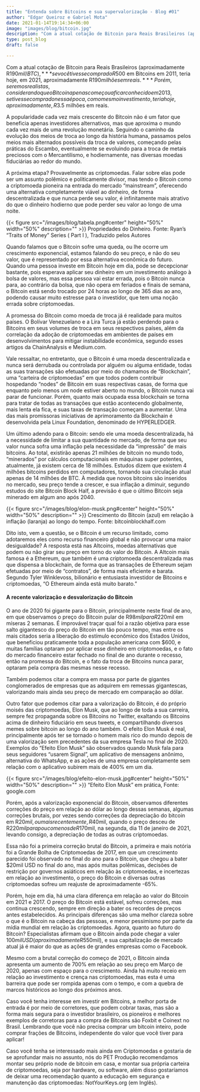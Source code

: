 ```yaml
---
title: "Entenda sobre Bitcoins e sua supervalorização - Blog #01"
author: "Edgar Queiroz e Gabriel Mota"
date: 2021-01-14T19:14:34+06:00
image: "images/blog/bitcoin.jpg"
description: "Com a atual cotação de Bitcoin para Reais Brasileiros (aproximadamente R$190mil/BTC), se você tivesse comprado R$500 em Bitcoins em 2011, teria hoje, em 2021, aproximadamente R$190 milhões em reais."
type: post_blog
draft: false

---
```




Com a atual cotação de Bitcoin para Reais Brasileiros (aproximadamente R$190mil/BTC), ***se você tivesse comprado R$500 em Bitcoins em 2011, teria hoje, em 2021, aproximadamente R$190 milhões em reais.*** Porém, seremos realistas, considerando que o Bitcoin apenas começou a ficar conhecido em 2013, se tivesse comprado nessa época, com o mesmo investimento, teria hoje, aproximadamente, R$3.5 milhões em reais.


A popularidade cada vez mais crescente do Bitcoin não é um fator que beneficia apenas investidores alternativos, mas que aproxima o mundo cada vez mais de uma revolução monetária. Seguindo o caminho da evolução dos meios de troca ao longo da história humana, passamos pelos meios mais alternados possíveis da troca de valores, começando pelas práticas do Escambo, eventualmente se evoluindo para a troca de metais preciosos com o Mercantilismo, e hodiernamente, nas diversas moedas fiduciárias ao redor do mundo. 


A próxima etapa? Provavelmente as criptomoedas. Falar sobre elas pode ser um assunto polêmico e politicamente divisor, mas tendo o Bitcoin como a criptomoeda pioneira na entrada do mercado “mainstream”, oferecendo uma alternativa completamente viável ao dinheiro, de forma descentralizada e que nunca perde seu valor, é infinitamente mais atrativo do que o dinheiro hodierno que pode perder seu valor ao longo de uma noite. 

{{< figure src="/images/blog/tabela.png#center" height="50%" width="50%" description="" >}}
Propriedades do Dinheiro. Fonte: Ryan’s “Traits of Money” Series ( Part I ), Traduzido pelos Autores

Quando falamos que o Bitcoin sofre uma queda, ou lhe ocorre um crescimento exponencial, estamos falando do seu preço, e não do seu valor, que é representado por essa alternativa econômica do futuro. Quando uma pessoa investe em Bitcoin hoje em dia, pode se decepcionar bastante, pois esperava aplicar seu dinheiro em um investimento análogo à bolsa de valores, mas essa pessoa vai estar errada, pois o Bitcoin nunca para, ao contrário da bolsa, que não opera em feriados e finais de semana, o Bitcoin está sendo trocado por 24 horas ao longo de 365 dias ao ano, podendo causar muito estresse para o investidor, que tem uma noção errada sobre criptomoedas.

A promessa do Bitcoin como moeda de troca já é realidade para muitos países. O Bolívar Venezuelano e a Lira Turca já estão perdendo para o Bitcoins em seus volumes de troca em seus respectivos países, além da correlação da adoção de criptomoedas em ambientes de países em desenvolvimentos para mitigar instabilidade econômica, segundo esses artigos da ChainAnalysis e Medium.com.


Vale ressaltar, no entretanto, que o Bitcoin é uma moeda descentralizada e nunca será derrubada ou controlada por alguém ou alguma entidade, todas as suas transações são efetuadas por meio do chamamos de “Blockchain”, uma “carteira de criptomoedas” em que todos podem contribuir hospedando “nodes” de Bitcoin em suas respectivas casas, de forma que enquanto pelo menos um node estiver aberto no mundo, o Bitcoin nunca vai parar de funcionar. Porém, quanto mais ocupada essa blockchain se torna para tratar de todas as transações que estão acontecendo globalmente, mais lenta ela fica, e suas taxas de transação começam a aumentar. Uma das mais promissoras iniciativas de aprimoramento da Blockchain é desenvolvida pela Linux Foundation, denominado de HYPERLEDGER.


Um último adendo para o Bitcoin: sendo ele uma moeda descentralizada, há a necessidade de limitar a sua quantidade no mercado, de forma que seu valor nunca sofra uma inflação pela necessidade da “impressão” de mais bitcoins. Ao total, existirão apenas 21 milhões de bitcoin no mundo todo, “minerados” por cálculos computacionais em máquinas super potentes, atualmente, já existem cerca de 18 milhões. Estudos dizem que existem 4 milhões bitcoins perdidos em computadores, tornando sua circulação atual apenas de 14 milhões de BTC. À medida que novos bitcoins são inseridos no mercado, seu preço tende a crescer, e sua inflação a diminuir, segundo estudos do  site Bitcoin Block Half, a previsão é que o último Bitcoin seja minerado em algum ano após 2040. 

{{< figure src="/images/blog/elon-musk.png#center" height="50%" width="50%" description="" >}}
Crescimento do Bitcoin (azul) em relação à inflação (laranja) ao longo do tempo. Fonte: bitcoinblockhalf.com


Dito isto, vem a questão, se o Bitcoin é um recurso limitado, como adotaremos eles como recurso financeiro global e não provocar uma maior desigualdade? A resposta está nas Altcoins, moedas alternativas que podem ou não girar seu preço em torno do valor do Bitcoin. A Altcoin mais famosa é a Ethereum, que também é uma criptomoeda descentralizada mas que dispensa a blockchain, de forma que as transações de Ethereum sejam efetuadas por meio de “contratos”, de forma mais eficiente e barata. Segundo Tyler Winklevoss, bilionário e entusiasta investidor de Bitcoins e criptomoedas, “O Ethereum ainda está muito barato.”

#### A recente valorização e desvalorização do Bitcoin
O ano de 2020 foi gigante para o Bitcoin, principalmente neste final de ano, em que observamos o preço do Bitcoin pular de R$98mil para R$220mil em míseras 2 semanas. 
É improvável traçar qual foi a razão objetiva para esse salto gigantesco do preço do Bitcoin em tão pouco tempo, mas entre os mais citados seria a liberação do estímulo econômico dos Estados Unidos, que beneficiou praticamente toda a população americana com $600, e muitas famílias optaram por aplicar esse dinheiro em criptomoedas, e o fato do mercado financeiro estar fechado no final de ano durante o recesso, então na promessa do Bitcoin, e o fato da troca de Bitcoins nunca parar, optaram pela compra das mesmas nesse recesso. 


Também podemos citar a compra em massa por parte de gigantes conglomerados de empresas que as adquirem em remessas gigantescas, valorizando mais ainda seu preço de mercado em comparação ao dólar.


Outro fator que podemos citar para a valorização do Bitcoin, é do próprio moisés das criptomoedas, Elon Musk, que ao longo de toda a sua carreira, sempre fez propaganda sobre os Bitcoins no Twitter, exaltando os Bitcoins acima de dinheiro fiduciário em seus tweets, e compartilhando diversos memes sobre bitcoin ao longo do ano também. O efeito Elon Musk é real, principalmente após ter se tornado o homem mais rico do mundo depois de uma valorização sem precedentes da sua empresa Tesla no final de 2020. Exemplos do “Efeito Elon Musk” são observados quando Musk fala para seus seguidores “usarem Signal”, um aplicativo de mensagens anônimo, alternativa do WhatsApp, e as ações de uma empresa completamente sem relação com o aplicativo subirem mais de 400% em um dia.

{{< figure src="/images/blog/efeito-elon-musk.jpg#center" height="50%" width="50%" description="" >}}
“Efeito Elon Musk” em prática, Fonte: google.com

Porém, após a valorização exponencial do Bitcoin, observamos diferentes correções do preço em relação ao dólar ao longo dessas semanas, algumas correções brutais, por vezes sendo correções da depreciação do bitcoin em R$20mil, ou mais recentemente, R$40mil, quando o preço desceu de R$220mil para pouco menos de R$170mil, na segunda, dia 11 de janeiro de 2021, levando consigo, a depreciação de todas as outras criptomoedas.
	

Essa não foi a primeira correção brutal do Bitcoin, a primeira e mais notória foi a Grande Bolha de Criptomoedas de 2017, em que um crescimento parecido foi observado no final do ano para o Bitcoin, que chegou a bater $20mil USD no final do ano, mas após muitas polêmicas, decisões de restrição por governos asiáticos em relação às criptomoedas, e incertezas em relação ao investimento, o preço do Bitcoin e diversas outras criptomoedas sofreu um reajuste de aproximadamente -65%. 


Porém, hoje em dia, há uma clara diferença em relação ao valor do Bitcoin em 2021 e 2017. O preço do Bitcoin está estável, sofreu correções, mas continua crescendo, sempre em direção a bater os recordes de preços antes estabelecidos. As principais diferenças são uma melhor clareza sobre o que é o Bitcoin na cabeça das pessoas, e menor pessimismo por parte da mídia mundial em relação às criptomoedas. Agora, quanto ao futuro do Bitcoin? Especialistas afirmam que o Bitcoin ainda pode chegar a valer $100mil USD (aproximadamente R$550mil), e sua capitalização de mercado atual já é maior do que as ações de grandes empresas como o Facebook.


Mesmo com a brutal correção do começo de 2021, o Bitcoin ainda apresenta um aumento de 700% em relação ao seu preço em Março de 2020, apenas com espaço para o crescimento. Ainda há muito receio em relação ao investimento e crença nas criptomoedas, mas esta é uma barreira que pode ser rompida apenas com o tempo, e com a quebra de marcos históricos ao longo dos próximos anos.


Caso você tenha interesse em investir em Bitcoins, a melhor porta de entrada é por meio de corretores, que podem cobrar taxas, mas são a forma mais segura para o investidor brasileiro, os pioneiros e melhores exemplos de corretoras para a compra de Bitcoins são Foxbit e Coinext no Brasil. Lembrando que você não precisa comprar um bitcoin inteiro, pode comprar frações de Bitcoins, independente do valor que você tiver para aplicar!

Caso você tenha se interessado mais ainda em Criptomoedas e gostaria de se aprofundar mais no assunto, nós do PET Produção recomendamos montar seu próprio node de bitcoin em casa, e montar sua própria carteira de criptomoedas, seja por hardware, ou software, além disso gostaríamos de deixar uma recomendação quanto a educação em segurança e manutenção das criptomoedas: NotYourKeys.org (em Inglês).


